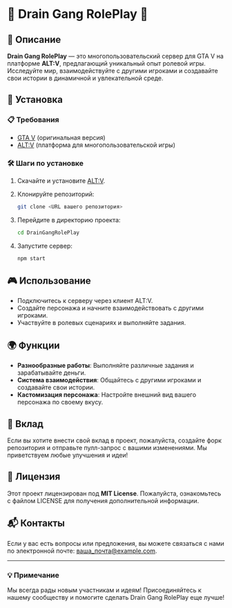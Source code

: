 # 🌟 Drain Gang RolePlay 🌟

## 📖 Описание

**Drain Gang RolePlay** — это многопользовательский сервер для GTA V на платформе **ALT:V**, предлагающий уникальный опыт ролевой игры. Исследуйте мир, взаимодействуйте с другими игроками и создавайте свои истории в динамичной и увлекательной среде.

## 🚀 Установка

### 📋 Требования

- [GTA V](https://www.rockstargames.com/games/V) (оригинальная версия)
- [ALT:V](https://altv.mp/) (платформа для многопользовательской игры)

### 🛠 Шаги по установке

1. Скачайте и установите [ALT:V](https://altv.mp/).
2. Клонируйте репозиторий:

   ```bash
   git clone <URL вашего репозитория>
   ```

3. Перейдите в директорию проекта:

   ```bash
   cd DrainGangRolePlay
   ```

4. Запустите сервер:

   ```bash
   npm start
   ```

## 🎮 Использование

- Подключитесь к серверу через клиент ALT:V.
- Создайте персонажа и начните взаимодействовать с другими игроками.
- Участвуйте в ролевых сценариях и выполняйте задания.

## 🌍 Функции

- **Разнообразные работы**: Выполняйте различные задания и зарабатывайте деньги.
- **Система взаимодействия**: Общайтесь с другими игроками и создавайте свои истории.
- **Кастомизация персонажа**: Настройте внешний вид вашего персонажа по своему вкусу.

## 🤝 Вклад

Если вы хотите внести свой вклад в проект, пожалуйста, создайте форк репозитория и отправьте пулл-запрос с вашими изменениями. Мы приветствуем любые улучшения и идеи!

## 📜 Лицензия

Этот проект лицензирован под **MIT License**. Пожалуйста, ознакомьтесь с файлом LICENSE для получения дополнительной информации.

## 📬 Контакты

Если у вас есть вопросы или предложения, вы можете связаться с нами по электронной почте: [ваша_почта@example.com](mailto:ваша_почта@example.com).

---

### 💡 Примечание

Мы всегда рады новым участникам и идеям! Присоединяйтесь к нашему сообществу и помогите сделать Drain Gang RolePlay еще лучше!
